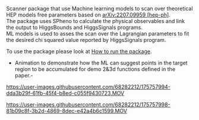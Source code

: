Scanner package that use Machine learning models to scan over theoretical HEP models free parameters based on [arXiv:2207.09959 [hep-ph]](https://arxiv.org/abs/2207.09959). \
The package uses SPheno to calculate the physical observables and link the output to HiggsBounds and HiggsSignals programs. \
ML models is used to asses the scan over the Lagrangian parameters to fit the desired chi squared value reported by HiggsSignals program. 

To use the package please look at [How to run the package](https://github.com/AHamamd150/MLscanner/blob/main/How%20to%20run%20the%20package).


 - Animation to demonstrate how the ML can suggest points in the target region to be accumulated for demo 2&3d functions defined in the paper.- 

 
https://user-images.githubusercontent.com/68282212/175757994-dda3b29f-61fb-45f4-b8ed-c055f9430723.MOV

https://user-images.githubusercontent.com/68282212/175757998-81b09c8f-3b2d-4869-8dec-e42a4b6c1599.MOV




